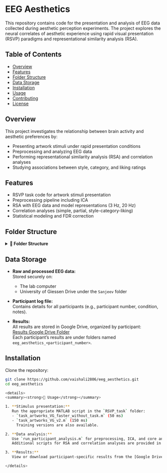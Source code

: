 # EEG Aesthetics

This repository contains code for the presentation and analysis of EEG data collected during aesthetic perception experiments. The project explores the neural correlates of aesthetic experience using rapid visual presentation (RSVP) paradigms and representational similarity analysis (RSA).

## Table of Contents

- [Overview](#overview)  
- [Features](#features)  
- [Folder Structure](#folder-structure)  
- [Data Storage](#data-storage)  
- [Installation](#installation)  
- [Usage](#usage)  
- [Contributing](#contributing)  
- [License](#license)  

## Overview

This project investigates the relationship between brain activity and aesthetic preferences by:

- Presenting artwork stimuli under rapid presentation conditions  
- Preprocessing and analyzing EEG data  
- Performing representational similarity analysis (RSA) and correlation analyses  
- Studying associations between style, category, and liking ratings  

## Features

- RSVP task code for artwork stimuli presentation  
- Preprocessing pipeline including ICA  
- RSA with EEG data and model representations (3 Hz, 20 Hz)  
- Correlation analyses (simple, partial, style-category-liking)  
- Statistical modeling and FDR correction  

## Folder Structure
<details>
<summary><strong>📁 Folder Structure</strong></summary>
eeg_aesthetics/
├── RSVP_task/ # Code for stimuli presentation
│ ├── task_artworks_VG_faster_without_task.m # 50 ms presentation task
│ ├── task_artworks_VG_v2.m # 150 ms presentation task
│ ├── training_task_artworks_VG_faster_without_task.m # Training for 50 ms task
│ └── training_task_artworks_VG_v2.m # Training for 150 ms task
│
├── Analysis/ # Scripts for data analysis
│ ├── compute_average_RSA_eeg_vs_models_20HZ.m
│ ├── compute_average_RSA_eeg_vs_models_3HZ.m
│ ├── compute_average_correlations.m
│ ├── compute_style_category_liking_correlations.m
│ ├── fdr_bh.m
│ └── run_participant_analysis.m
│
├── data/ # Placeholder for local EEG datasets
├── results/ # Output of analyses (if locally stored)
├── notebooks/ # Jupyter notebooks (if any)
├── requirements.txt # Python/MATLAB dependencies
└── README.md # Project documentation
</details>


## Data Storage

- **Raw and processed EEG data:**  
  Stored securely on:
  - The lab computer  
  - University of Giessen Drive under the `Sanjeev` folder  

- **Participant log file:**  
  Contains details for all participants (e.g., participant number, condition, notes).  

- **Results:**  
  All results are stored in Google Drive, organized by participant:  
  [Results Google Drive Folder](https://drive.google.com/drive/u/0/folders/1cZUsK1hHitXB75Y79ct4GYoSpFLYd9Lt)  
  Each participant’s results are under folders named `eeg_aesthetics_<participant_number>`.  

## Installation

Clone the repository:

```bash
git clone https://github.com/vaishali2806/eeg_aesthetics.git
cd eeg_aesthetics

<details>
<summary><strong>🚀 Usage</strong></summary>

1. **Stimulus presentation:**  
   Run the appropriate MATLAB script in the `RSVP_task` folder:
   - `task_artworks_VG_faster_without_task.m` (50 ms)
   - `task_artworks_VG_v2.m` (150 ms)  
     Training versions are also available.

2. **Data analysis:**  
   Use `run_participant_analysis.m` for preprocessing, ICA, and core analyses.  
   Additional scripts for RSA and correlation analyses are provided in the `Analysis` folder.

3. **Results:**  
   View or download participant-specific results from the [Google Drive folder](https://drive.google.com/drive/u/0/folders/1cZUsK1hHitXB75Y79ct4GYoSpFLYd9Lt).

</details>

